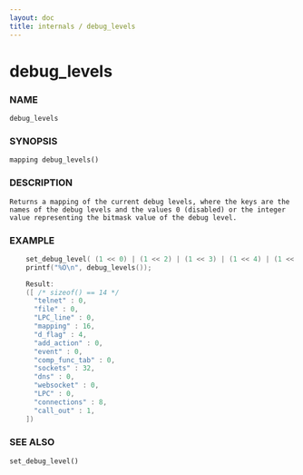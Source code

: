 ```yaml
---
layout: doc
title: internals / debug_levels
---
```

# debug_levels

### NAME

    debug_levels

### SYNOPSIS

    mapping debug_levels()

### DESCRIPTION

    Returns a mapping of the current debug levels, where the keys are the
    names of the debug levels and the values 0 (disabled) or the integer
    value representing the bitmask value of the debug level.

### EXAMPLE

```c
    set_debug_level( (1 << 0) | (1 << 2) | (1 << 3) | (1 << 4) | (1 << 5) );
    printf("%O\n", debug_levels());

    Result:
    ([ /* sizeof() == 14 */
      "telnet" : 0,
      "file" : 0,
      "LPC_line" : 0,
      "mapping" : 16,
      "d_flag" : 4,
      "add_action" : 0,
      "event" : 0,
      "comp_func_tab" : 0,
      "sockets" : 32,
      "dns" : 0,
      "websocket" : 0,
      "LPC" : 0,
      "connections" : 8,
      "call_out" : 1,
    ])
```
### SEE ALSO

    set_debug_level()
